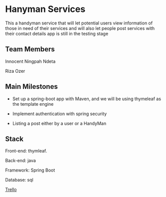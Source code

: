 # Hanyman Services
This a handyman service that will let potential users view information of those in need of their services and 
will also let people post services with their contact details app is still in the testing stage

## Team Members
Innocent Ningpah Ndeta

Riza Ozer


## Main Milestones
- Set up a spring-boot app with Maven, and we will be using thymeleaf as the template engine

- Implement authentication with spring security

- Listing a post either by a user or a HandyMan


## Stack
Front-end: thymleaf.

Back-end: java

Framework: Spring Boot

Database: sql


[Trello](https://trello.com/invite/b/DG9u0Zgo/ATTIa816caae9cf6a4d64e3b841dfd9fa6eb21D379DE/handiee)

